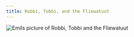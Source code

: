 ```yaml
---
title: Robbi, Tobbi, and the Fliewatuut
---
```

![Emils picture of Robbi, Tobbi and the Fliewatuut](/img/emil-drawing/IMG_1791.jpg)
